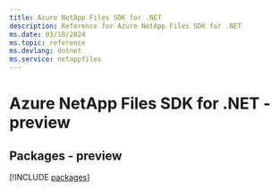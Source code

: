 ```yaml
---
title: Azure NetApp Files SDK for .NET
description: Reference for Azure NetApp Files SDK for .NET
ms.date: 03/18/2024
ms.topic: reference
ms.devlang: dotnet
ms.service: netappfiles
---
```

# Azure NetApp Files SDK for .NET - preview
## Packages - preview
[!INCLUDE [packages](netapp-files-index.md)]